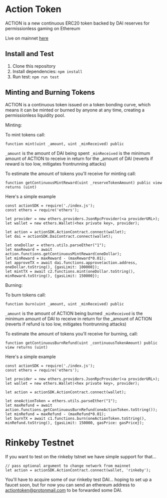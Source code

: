 # Action Token

ACTION is a new continuous ERC20 token backed by DAI reserves for permissionless gaming on Ethereum

Live on mainnet [here](https://etherscan.io/token/0x679e8bf1be2195b899fb36cd04a7d7d01089b548)

## Install and Test

1. Clone this repository
2. Install dependencies: `npm install`
3. Run test: `npm run test`

## Minting and Burning Tokens

ACTION is a continuous token issued on a token bonding curve, which means it can be minted or burned by anyone at any time, creating a permissionless liquidity pool.

Minting:

To mint tokens call: 

`function mint(uint _amount, uint _minReceived) public`

`_amount` is the amount of DAI being spent
`_minReceived` is the minimum amount of ACTION to receive in return for the _amount of DAI (reverts if reward is too low, mitigates frontrunning attacks)

To estimate the amount of tokens you'll receive for minting call:

`function getContinuousMintReward(uint _reserveTokenAmount) public view returns (uint)`

Here's a simple example

```
const actionSDK = require('./index.js');
const ethers = require('ethers');

let provider = new ethers.providers.JsonRpcProvider(<a providerURL>);
let wallet = new ethers.Wallet(<hex private key>, provider);

let action = actionSDK.ActionContract.connect(wallet);
let dai = actionSDK.DaiContract.connect(wallet);

let oneDollar = ethers.utils.parseEther("1");
let maxReward = await action.functions.getContinuousMintReward(oneDollar);
let minReward = maxReward - (maxReward*0.01);
let approveTX = await dai.functions.approve(action.address, oneDollar.toString(), {gasLimit: 100000});
let mintTX = await c2.functions.mint(oneDollar.toString(), minReward.toString(), {gasLimit: 150000});
```

Burning:

To burn tokens call: 

`function burn(uint _amount, uint _minReceived) public`

`_amount` is the amount of ACTION being burned
`_minReceived` is the minimum amount of DAI to receive in return for the _amount of ACTION (reverts if refund is too low, mitigates frontrunning attacks)

To estimate the amount of tokens you'll receive for burning, call:

`function getContinuousBurnRefund(uint _continuousTokenAmount) public view returns (uint)`

Here's a simple example

```
const actionSDK = require('./index.js');
const ethers = require('ethers');

let provider = new ethers.providers.JsonRpcProvider(<a providerURL>);
let wallet = new ethers.Wallet(<hex private key>, provider);

let action = actionSDK.ActionContract.connect(wallet);

let oneActionToken = ethers.utils.parseEther("1");
let maxRefund = await action.functions.getContinuousBurnRefund(oneActionToken.toString());
let minRefund = maxRefund - (maxRefund*0.01);
let burnTX = await c1.functions.burn(oneActionToken.toString(), minRefund.toString(), {gasLimit: 150000, gasPrice: gasPrice});
```

# Rinkeby Testnet

If you want to test on the rinkeby tstnet we have simple support for that...

```
// pass optional argument to change network from mainnet
let action = actionSDK.ActionContract.connect(wallet, 'rinkeby');
```

You'll have to acquire some of our rinkeby test DAI... hoping to set up a faucet soon, but for now you can send an ethereum address to actiontoken@protonmail.com to be forwarded some DAI.
